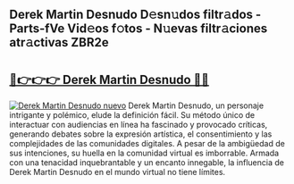 ## Derek Martin Desnudo D𝚎sn𝚞dos filtr𝚊dos - Parts-fVe Vid𝚎os f𝚘tos - N𝚞evas filtr𝚊ciones atr𝚊ctivas ZBR2e

# <h2><a href="http://mb9eag.tromn.icu/?c=Derek+Martin+Desnudo">🔗👉👉👉 Derek Martin Desnudo 🔗🔗</a></h2>

[![Derek Martin Desnudo nuevo](https://i.imgur.com/pEAQMta.gif)](http://mb9eag.tromn.icu/?c=Derek+Martin+Desnudo)
Derek Martin Desnudo, un personaje intrigante y polémico, elude la definición fácil. Su método único de interactuar con audiencias en línea ha fascinado y provocado críticas, generando debates sobre la expresión artística, el consentimiento y las complejidades de las comunidades digitales. A pesar de la ambigüedad de sus intenciones, su huella en la comunidad virtual es imborrable. Armada con una tenacidad inquebrantable y un encanto innegable, la influencia de Derek Martin Desnudo en el mundo virtual no tiene límites.
